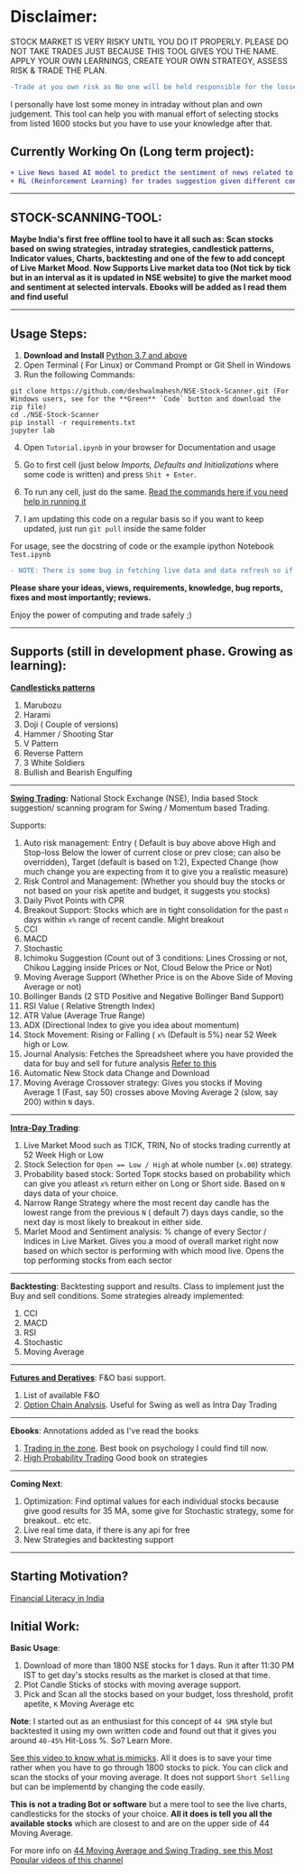 # Disclaimer:
STOCK MARKET IS VERY RISKY UNTIL YOU DO IT PROPERLY. PLEASE DO NOT TAKE TRADES JUST BECAUSE THIS TOOL GIVES YOU THE NAME. APPLY YOUR OWN LEARNINGS, CREATE YOUR OWN STRATEGY, ASSESS RISK & TRADE THE PLAN.

```diff
-Trade at you own risk as No one will be held responsible for the losses incurred exept the trader.
```

I personally have lost some money in intraday without plan and own judgement. This tool can help you with manual effort of selecting stocks from listed 1600 stocks but you have to use your knowledge after that.

## Currently Working On (Long term project): 
```diff
+ Live News based AI model to predict the sentiment of news related to stock. Predict probability whether a stock will go up or down based on the sentiment of the news.
+ RL (Reinforcement Learning) for trades suggestion given different conditions.
```
_______________________________________________________________
## STOCK-SCANNING-TOOL:

**Maybe India's first free offline tool to have it all such as: Scan stocks based on swing strategies, intraday strategies, candlestick patterns, Indicator values, Charts, backtesting and one of the few to add concept of Live Market Mood. 
Now Supports Live market data too (Not tick by tick but in an interval as it is updated in NSE website) to give the market mood and sentiment at selected intervals. 
Ebooks will be added as I read them and find useful**

_______________________________________________________________
## Usage Steps: 

1. **Download and Install** [Python 3.7 and above](https://www.python.org/downloads/)
2.  Open Terminal ( For Linux) or Command Prompt or Git Shell in Windows
3. Run the following Commands:
```
git clone https://github.com/deshwalmahesh/NSE-Stock-Scanner.git (For Windows users, see for the **Green** `Code` button and download the zip file)
cd ./NSE-Stock-Scanner
pip install -r requirements.txt
jupyter lab
```
4. Open `Tutorial.ipynb` in your browser for Documentation and usage
5. Go to first cell (just below *Imports, Defaults and Initializations* where some code is written) and press `Shit + Enter`.
6. To run any cell, just do the same. [Read the commands here if you need help in running it](https://www.tutorialspoint.com/jupyter/jupyter_notebook_editing.htm)

7. I am updating this code on a regular basis so if you want to keep updated, just run `git pull` inside the same folder

For usage, see the docstring of code or the example ipython Notebook `Test.ipynb`

```diff
- NOTE: There is some bug in fetching live data and data refresh so if you are not ubale to get some data, or get an error; restart kernal and run cells again
```


**Please share your ideas, views, requirements, knowledge, bug reports, fixes and most importantly; reviews.**

Enjoy the power of computing and trade safely ;)

_______________________________________________________________________________
## Supports (still in development phase. Growing as learning):
**[Candlesticks patterns](https://www.google.com/search?q=candlestick+patterns&tbm=isch&source=iu&ictx=1&fir=9Lm-Dk5oFkUTmM%252C6hxFMBJvKNiUmM%252C%252Fm%252F0cmdn32&vet=1&usg=AI4_-kSzAUZ8FhvyUPSuBBIE3AeEuZXkiQ&sa=X&ved=2ahUKEwjSwYDFmJXzAhWYXSsKHSGMBKgQ_B16BAhDEAE#imgrc=9Lm-Dk5oFkUTmM)**

1. Marubozu
2. Harami
3. Doji ( Couple of versions)
4. Hammer / Shooting Star
5. V Pattern
6. Reverse Pattern
7. 3 White Soldiers
8. Bullish and Bearish Engulfing

________________________________________________________________________________
**[Swing Trading](https://www.businessinsider.in/finance/news/what-to-know-about-swing-trading-and-how-to-minimize-risks-of-this-speculative-trading-strategy/articleshow/84778123.cms#:~:text=Swing%20trading%20is%20a%20speculative,while%20the%20market%20is%20closed.):** National Stock Exchange (NSE), India based Stock suggestion/ scanning program for Swing / Momentum based Trading. 

Supports:
1. Auto risk management: Entry ( Default is buy above above High and Stop-loss Below the lower of current close or prev close; can also be overridden), Target (default is based on 1:2), Expected Change (how much change you are expecting from it to give you a realistic measure)
2. Risk Control and Management: (Whether you should buy the stocks or not based on your risk apetite and budget, it suggests you stocks)
3. Daily Pivot Points with CPR
4. Breakout Support: Stocks which are in tight consolidation for the past `n` days within `x%` range of recent candle. Might breakout
5. CCI
6. MACD
7. Stochastic
8. Ichimoku Suggestion (Count out of 3 conditions: Lines Crossing or not, Chikou Lagging inside Prices or Not, Cloud Below the Price or Not)
9. Moving Average Support (Whether Price is on the Above Side of Moving Average or not)
10. Bollinger Bands (2 STD Positive and Negative Bollinger Band Support)
11. RSI Value ( Relative Strength Index)
12. ATR Value (Average True Range)
13. ADX (Directional Index to give you idea about momentum)
14. Stock Movement: Rising or Falling ( `x%` (Default is 5%) near 52 Week high or Low. 
15. Journal Analysis: Fetches the Spreadsheet where you have provided the data for buy and sell for future analysis [Refer to this](https://drive.google.com/file/d/1JipUU6Im1YVKSdufw4VHitwS010nFigL/view)
16. Automatic New Stock data Change and Download
17. Moving Average Crossover strategy: Gives you stocks if Moving Average 1 (Fast, say 50) crosses above Moving Average 2 (slow, say 200) within `N` days.

_______________________________________________________________________________________________________________________________
**[Intra-Day Trading](https://groww.in/p/intraday-trading/#:~:text=Intraday%20trading%20is%20the%20process,earn%20profits%20from%20stock%20trading.)**:
1. Live Market Mood such as TICK, TRIN, No of stocks trading currently at 52 Week High or Low
2. Stock Selection for `Open == Low / High` at whole number (`x.00`) strategy.
3. Probability based stock: Sorted Top`K` stocks based on probability which can give you atleast `x%` return either on Long or Short side. Based on `N` days data of your choice.
4. Narrow Range Strategy where the most recent day candle has the lowest range from the previous `N` ( default 7) days days candle, so the next day is most likely to breakout in either side.
5. Marlet Mood and Sentiment analysis: % change of every Sector / Indices in Live Market. Gives you a mood of overall market right now based on which sector is performing with which mood live. Opens the top performing stocks from each sector 

_____________________________________________________________________________
**Backtesting**: Backtesting support and results.
Class to implement just the Buy and sell conditions. Some strategies already implemented:
1. CCI
2. MACD
3. RSI
4. Stochastic
5. Moving Average
_____________________________________________________________________________
**[Futures and Deratives](https://www.investopedia.com/terms/f/futures.asp)**: F&O basi support.
1. List of available F&O
2. [Option Chain Analysis](https://www.quora.com/How-do-I-read-analyse-the-option-chain-of-a-stock-to-intraday-trade-with-clarity-NSE). Useful for Swing as well as Intra Day Trading

_________________________________________________________________________
**Ebooks**: Annotations added as I've read the books
1. [Trading in the zone](https://g.co/kgs/BSuHyC). Best book on psychology I could find till now. 
2. [High Probability Trading](https://www.amazon.in/High-Probability-Trading-Marcel-Link/dp/0071381562) Good book on strategies

_________________________________________________________________________
**Coming Next**:
1. Optimization: Find optimal values for each individual stocks because give good results for 35 MA, some give for Stochastic strategy, some for breakout.. etc etc.
2. Live real time data, if there is any api for free
3. New Strategies and backtesting support

______________________________________________________________________________
## Starting Motivation?
[Financial Literacy in India](https://www.financialexpress.com/market/only-27-indians-are-financially-literate-sebis-garg/2134842/)


## Initial Work:
**Basic Usage**: 
1. Download of more than 1800 NSE stocks for 1 days. Run it after 11:30 PM IST to get day's stocks results as the market is closed at that time.
2. Plot Candle Sticks of stocks with moving average support.
3. Pick and Scan all the stocks based on your budget, loss threshold, profit apetite, `K` Moving Average etc


**Note**: I started out as an enthusiast for this concept of `44 SMA` style but backtested it using my own written code and found out that it gives you around `40-45%` Hit-Loss %. So? Learn More.

[See this video to know what is mimicks](https://youtu.be/dFibByGQWak?t=3747). All it does is to save your time rather when you have to go through 1800 stocks to pick. You can click and scan the stocks of your moving average. It does not support `Short Selling` but can be implementd by changing the code easily.


**This is not a trading Bot or software** but a mere tool to see the live charts, candlesticks for the stocks of your choice. **All it does is tell you all the available stocks** which are closest to and are on the upper side of 44 Moving Average. 

For more info on [44 Moving Average and Swing Trading, see this Most Popular videos of this channel](https://www.youtube.com/c/SIDDHARTHBHANUSHALI/videos?view=0&sort=p&shelf_id=0)
